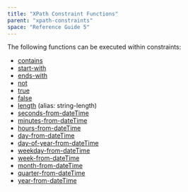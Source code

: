 ```yaml
---
title: "XPath Constraint Functions"
parent: "xpath-constraints"
space: "Reference Guide 5"
---
```



The following functions can be executed within constraints:

*   [contains](xpath-contains)
*   [start-with](xpath-starts-with)
*   [ends-with](xpath-ends-with)
*   [not](xpath-not)
*   [true](xpath-true)
*   [false](xpath-false)
*   [length](xpath-length) (alias: string-length)
*   [seconds-from-dateTime](xpath-seconds-from-datetime)
*   [minutes-from-dateTime](xpath-minutes-from-datetime)
*   [hours-from-dateTime](xpath-hours-from-datetime)
*   [day-from-dateTime](xpath-day-from-datetime)
*   [day-of-year-from-dateTime](xpath-day-of-year-from-datetime)
*   [weekday-from-dateTime](xpath-weekday-from-datetime)
*   [week-from-dateTime](xpath-week-from-datetime)
*   [month-from-dateTime](xpath-month-from-datetime)
*   [quarter-from-dateTime](xpath-quarter-from-datetime)
*   [year-from-dateTime](xpath-year-from-datetime)
